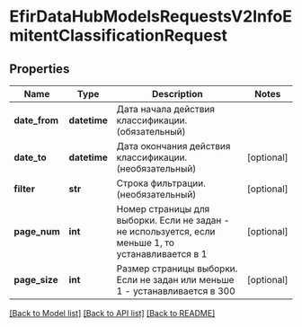 # EfirDataHubModelsRequestsV2InfoEmitentClassificationRequest

## Properties
Name | Type | Description | Notes
------------ | ------------- | ------------- | -------------
**date_from** | **datetime** | Дата начала действия классификации. (обязательный) | 
**date_to** | **datetime** | Дата окончания действия классификации. (необязательный) | [optional] 
**filter** | **str** | Строка фильтрации. (необязательный) | [optional] 
**page_num** | **int** | Номер страницы для выборки. Если не задан - не используется, если  меньше 1, то устанавливается в 1 | [optional] 
**page_size** | **int** | Размер страницы выборки. Если не задан или меньше 1 - устанавливается в 300 | [optional] 

[[Back to Model list]](../README.md#documentation-for-models) [[Back to API list]](../README.md#documentation-for-api-endpoints) [[Back to README]](../README.md)

